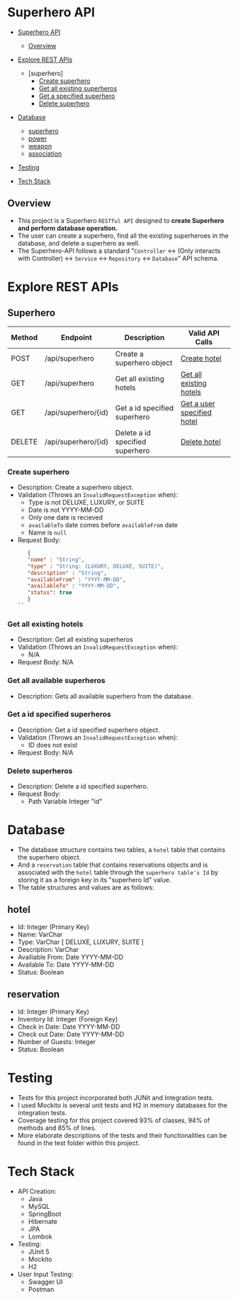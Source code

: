 
# Superhero API

- [Superhero API](#superhero-api)
  * [Overview](#overview)
- [Explore REST APIs](#explore-rest-apis)
  * [superhero]
    + [Create superhero](#create-superhero)
    + [Get all existing superheros](#get-all-existing-superheros)
    + [Get a specified superhero](#get-a-specified-superhero)
    + [Delete superhero](#delete-superhero)

- [Database](#database)
  * [superhero](#superhero)
  * [power](#power)
  * [weapon](#weapon)
  * [association](#association)
- [Testing](#testing)
- [Tech Stack](#tech-stack)

## Overview

- This project is a Superhero `RESTful API` designed to **create Superhero and perform database operation.**
- The user can create a superhero, find all the existing superheroes in the database, and delete a superhero as well.
- The Superhero-API follows a standard "`Controller` <->  (Only interacts with Controller) <-> `Service` <-> `Repository` <-> `Database`" API schema.


# Explore REST APIs

##  Superhero

| Method | Endpoint | Description | Valid API Calls |
| ------ | --- | ----------- | ------------------------- |
| POST | /api/superhero| Create a superhero object | [Create hotel](#create-superhero) |
| GET | /api/superhero | Get all existing hotels | [Get all existing hotels](#get-all-existing-superheros) |
| GET | /api/superhero/{id} | Get a id specified superhero | [Get a user specified hotel](#get-a-id-specified-superhero) |
| DELETE | /api/superhero/{id} | Delete a id specified superhero  | [Delete hotel](#delete-superhero) |


### Create superhero
- Description: Create a superhero object.
- Validation (Throws an `InvalidRequestException` when):
  - Type is not DELUXE, LUXURY, or SUITE
  - Date is not YYYY-MM-DD
  - Only one date is recieved
  - `availableTo` date comes before `availableFrom` date
  - Name is `null`
- Request Body:
   ```json
      { 
      "name" : "String", 
      "type" : "String: (LUXURY, DELUXE, SUITE)", 
      "description" : "String",   
      "availableFrom" : "YYYY-MM-DD", 
      "availableTo" : "YYYY-MM-DD", 
      "status": true 
      }
   ``


### Get all existing hotels
- Description: Get all existing superheros
- Validation (Throws an `InvalidRequestException` when):
  - N/A
-  Request Body: N/A


### Get all available superheros
- Description: Gets all available superhero from the database.


### Get a id specified superheros
- Description: Get a id specified superhero object.
- Validation (Throws an `InvalidRequestException` when):
  -  ID does not exist
-  Request Body: N/A


### Delete superheros
- Description: Delete a id specified superhero.
- Request Body:
  -  Path Variable Integer "id"


# Database
- The database structure contains two tables, a `hotel` table that contains the superhero object.
- And a `reservation` table that contains reservations objects and is associated with the `hotel` table through the `superhero table's Id` by storing it as a foreign key in its "superhero Id" value.
- The table structures and values are as follows:

## hotel
- Id: Integer (Primary Key)
- Name: VarChar
- Type: VarChar [ DELUXE, LUXURY, SUITE ]
- Description: VarChar
- Availiable From: Date YYYY-MM-DD
- Available To: Date YYYY-MM-DD
- Status: Boolean

## reservation
-  Id: Integer (Primary Key)
-  Inventory Id: Integer (Foreign Key)
-  Check in Date: Date YYYY-MM-DD
-  Check out Date: Date YYYY-MM-DD
-  Number of Guests: Integer
-  Status: Boolean


# Testing
- Tests for this project incorporated both JUNit and Integration tests.
- I used Mockito is several unit tests and H2 in memory databases for the integration tests.
- Coverage testing for this project covered 93% of classes, 94% of methods and 85% of lines.
- More elaborate descriptions of the tests and their functionalities can be found in the test folder within this project.


# Tech Stack

- API Creation:
  - Java
  - MySQL
  - SpringBoot
  - Hibernate
  - JPA
  - Lombok
- Testing:
  - JUnit 5
  - Mockito
  - H2
- User Input Testing:
  - Swagger UI
  - Postman




